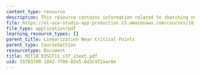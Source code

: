```yaml
---
content_type: resource
description: This resource contains information related to sketching non linear systems.
file: https://ol-ocw-studio-app-production.s3.amazonaws.com/courses/18-03sc-differential-equations-fall-2011/3370370918427f8082e56d3c9f2aac6e_MIT18_03SCF11_s37_1text.pdf
file_type: application/pdf
learning_resource_types: []
parent_title: Linearization Near Critical Points
parent_type: CourseSection
resourcetype: Document
title: MIT18_03SCF11_s37_1text.pdf
uid: 33703709-1842-7f80-82e5-6d3c9f2aac6e
---
```

